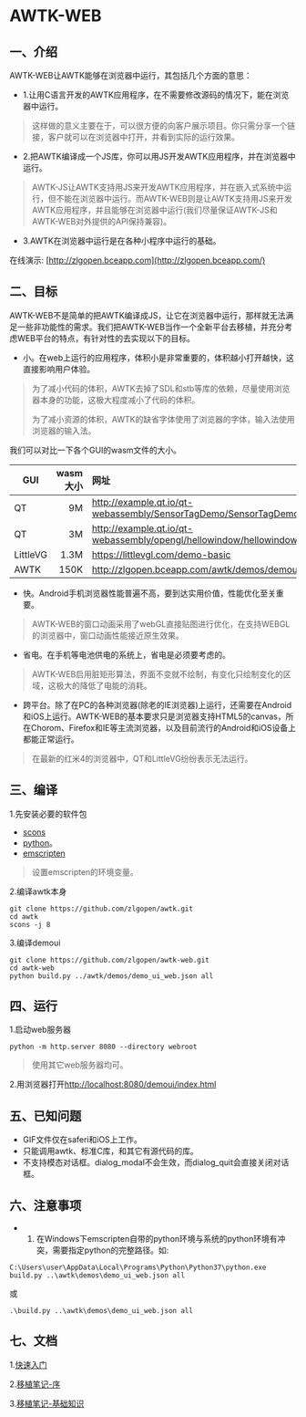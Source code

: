 ﻿# AWTK-WEB

## 一、介绍

AWTK-WEB让AWTK能够在浏览器中运行，其包括几个方面的意思：

* 1.让用C语言开发的AWTK应用程序，在不需要修改源码的情况下，能在浏览器中运行。

> 这样做的意义主要在于，可以很方便的向客户展示项目。你只需分享一个链接，客户就可以在浏览器中打开，并看到实际的运行效果。

* 2.把AWTK编译成一个JS库，你可以用JS开发AWTK应用程序，并在浏览器中运行。

> AWTK-JS让AWTK支持用JS来开发AWTK应用程序，并在嵌入式系统中运行，但不能在浏览器中运行。而AWTK-WEB则是让AWTK支持用JS来开发AWTK应用程序，并且能够在浏览器中运行(我们尽量保证AWTK-JS和AWTK-WEB对外提供的API保持兼容)。

* 3.AWTK在浏览器中运行是在各种小程序中运行的基础。

在线演示: [http://zlgopen.bceapp.com](http://zlgopen.bceapp.com/)

## 二、目标

AWTK-WEB不是简单的把AWTK编译成JS，让它在浏览器中运行，那样就无法满足一些非功能性的需求。我们把AWTK-WEB当作一个全新平台去移植，并充分考虑WEB平台的特点，有针对性的去实现以下的目标。

* 小。在web上运行的应用程序，体积小是非常重要的，体积越小打开越快，这直接影响用户体验。

> 为了减小代码的体积，AWTK去掉了SDL和stb等库的依赖，尽量使用浏览器本身的功能，这极大程度减小了代码的体积。
>
> 为了减小资源的体积，AWTK的缺省字体使用了浏览器的字体，输入法使用浏览器的输入法。

我们可以对比一下各个GUI的wasm文件的大小。

  | GUI          | wasm大小   |  网址  |
  | --------     | -----:     | :---- |
  | QT           | 9M        |   http://example.qt.io/qt-webassembly/SensorTagDemo/SensorTagDemo.html    |
  | QT           | 3M        |   http://example.qt.io/qt-webassembly/opengl/hellowindow/hellowindow.html    |
  | LittleVG     | 1.3M      |   https://littlevgl.com/demo-basic    |
  | AWTK         | 150K      |   http://zlgopen.bceapp.com/awtk/demos/demoui/index.html    |


* 快。Android手机浏览器性能普遍不高，要到达实用价值，性能优化至关重要。

> AWTK-WEB的窗口动画采用了webGL直接贴图进行优化，在支持WEBGL的浏览器中，窗口动画性能接近原生效果。

* 省电。在手机等电池供电的系统上，省电是必须要考虑的。

> AWTK-WEB启用脏矩形算法，界面不变就不绘制，有变化只绘制变化的区域，这极大的降低了电能的消耗。

* 跨平台。除了在PC的各种浏览器(除老的IE浏览器)上运行，还需要在Android和iOS上运行。AWTK-WEB的基本要求只是浏览器支持HTML5的canvas，所在Chorom、Firefox和IE等主流浏览器，以及目前流行的Android和iOS设备上都能正常运行。

> 在最新的红米4的浏览器中，QT和LittleVG纷纷表示无法运行。


## 三、编译

1.先安装必要的软件包

* [scons](https://scons.org/)
* [python](https://www.python.org/)。
* [emscripten](https://emscripten.org/docs/getting_started/downloads.html#sdk-download-and-install)

> 设置emscripten的环境变量。

2.编译awtk本身

```
git clone https://github.com/zlgopen/awtk.git
cd awtk
scons -j 8
```

3.编译demoui

```
git clone https://github.com/zlgopen/awtk-web.git
cd awtk-web
python build.py ../awtk/demos/demo_ui_web.json all
```

## 四、运行

1.启动web服务器

```
python -m http.server 8080 --directory webroot
```

> 使用其它web服务器均可。

2.用浏览器打开[http://localhost:8080/demoui/index.html](http://localhost:8080/demoui/index.html)

## 五、已知问题

* GIF文件仅在saferi和iOS上工作。
* 只能调用awtk、标准C库，和其它有源代码的库。
* 不支持模态对话框。dialog\_modal不会生效，而dialog\_quit会直接关闭对话框。

## 六、注意事项

* 1. 在Windows下emscripten自带的python环境与系统的python环境有冲突，需要指定python的完整路径。如:

```
C:\Users\user\AppData\Local\Programs\Python\Python37\python.exe build.py ..\awtk\demos\demo_ui_web.json all
```

或

```
.\build.py ..\awtk\demos\demo_ui_web.json all
```

## 七、文档

1.[快速入门](docs/get_started.md)

2.[移植笔记-序](docs/porting_notes_0.md)

3.[移植笔记-基础知识](docs/porting_notes_1.md)



